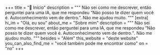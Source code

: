 +++
title = "🏡 Início"
description = """
Não sei como me descrever, então perguntei para uma IA, que me respondeu “Não posso te dizer quem você é. Autoconhecimento vem de dentro.”. Não me ajudou muito.
"""
[extra]
hi_im = "Olá, eu sou"
about_me = "Sobre mim"
description = """
Não sei como me descrever, então perguntei para uma IA, que me respondeu <q>Não posso te dizer quem você é. Autoconhecimento vem de dentro.</q>. Não me ajudou muito. 
"""
besides = "Além"
this_website = "deste website"
you_can_also_find_me = "você também pode me encontrar como"
on = "no"
+++
